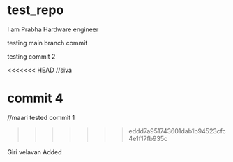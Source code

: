 # test_repo
I am Prabha 
Hardware engineer

testing main branch commit

testing commit 2

<<<<<<< HEAD
//siva 

commit 4
=======
//maari 
tested commit 1
>>>>>>> eddd7a951743601dab1b94523cfc4e1f17fb935c


Giri velavan Added
